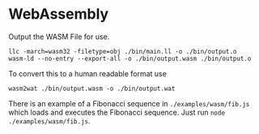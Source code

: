 # WebAssembly

Output the WASM File for use. 
```
llc -march=wasm32 -filetype=obj ./bin/main.ll -o ./bin/output.o
wasm-ld --no-entry --export-all -o ./bin/output.wasm ./bin/output.o
```

To convert this to a human readable format use
```
wasm2wat ./bin/output.wasm -o ./bin/output.wat  
``` 

There is an example of a Fibonacci sequence in `./examples/wasm/fib.js` which loads and executes the Fibonacci sequence. Just run `node ./examples/wasm/fib.js`.
